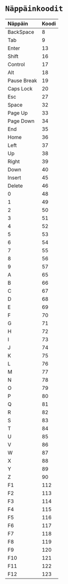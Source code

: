 `Näppäinkoodit`
==========

| Näppäin  | Koodi |
|:---------|:------|
| BackSpace| 8     |
| Tab      | 9     |
| Enter    | 13    |
| Shift    | 16    |
| Control  | 17    |
| Alt      | 18    |
| Pause Break | 19    |
| Caps Lock| 20    |
| Esc      | 27    |
| Space    | 32    |
| Page Up  | 33    |
| Page Down| 34    |
| End      | 35    |
| Home     | 36    |
| Left     | 37    |
| Up       | 38    |
| Right    | 39    |
| Down     | 40    |
| Insert   | 45    |
| Delete   | 46    |
| 0        | 48    |
| 1        | 49    |
| 2        | 50    |
| 3        | 51    |
| 4        | 52    |
| 5        | 53    |
| 6        | 54    |
| 7        | 55    |
| 8        | 56    |
| 9        | 57    |
| A        | 65    |
| B        | 66    |
| C        | 67    |
| D        | 68    |
| E        | 69    |
| F        | 70    |
| G        | 71    |
| H        | 72    |
| I        | 73    |
| J        | 74    |
| K        | 75    |
| L        | 76    |
| M        | 77    |
| N        | 78    |
| O        | 79    |
| P        | 80    |
| Q        | 81    |
| R        | 82    |
| S        | 83    |
| T        | 84    |
| U        | 85    |
| V        | 86    |
| W        | 87    |
| X        | 88    |
| Y        | 89    |
| Z        | 90    |
| F1       | 112   |
| F2       | 113   |
| F3       | 114   |
| F4       | 115   |
| F5       | 116   |
| F6       | 117   |
| F7       | 118   |
| F8       | 119   |
| F9       | 120   |
| F10      | 121   |
| F11      | 122   |
| F12      | 123   |
